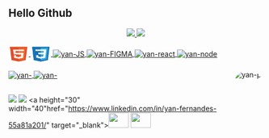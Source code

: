 ## Hello Github 
<div align="center">
  <a href="https://github.com/Yan-pi">
  <img height="150em" src="https://github-readme-stats.vercel.app/api?username=Yan-pi&show_icons=true&theme=dark&include_all_commits=true&count_private=true"/>
  <img height="150em" src="https://github-readme-stats.vercel.app/api/top-langs/?username=Yan-pi&layout=compact&langs_count=7&theme=dark"/>
</div>
<div style="display: inline_block"><br>
 
 
  
  <img align="center" alt="yan-HTML" height="30" width="40" src="https://raw.githubusercontent.com/devicons/devicon/master/icons/html5/html5-original.svg">
  <img align="center" alt="yan-CSS" height="30" width="40" src="https://raw.githubusercontent.com/devicons/devicon/master/icons/css3/css3-original.svg">
  <img align="center" alt="yan-JS" height="30" width="40"  src="https://cdn.jsdelivr.net/gh/devicons/devicon/icons/javascript/javascript-original.svg" />
  <img align="center" alt="yan-FIGMA" height="30" width="40" src="https://cdn.jsdelivr.net/gh/devicons/devicon/icons/figma/figma-original.svg">
  <img align="center" alt="yan-react" heigh="30" width="40" src="https://cdn.jsdelivr.net/gh/devicons/devicon/icons/react/react-original.svg" />
  <img align="center" alt="yan-node" heigh="30" width="40"  src="https://cdn.jsdelivr.net/gh/devicons/devicon/icons/nodejs/nodejs-original.svg" />


 
  
<div style="display: inline_block"><br>
  <img align="center" alt="yan-" height="30" width="40" src="https://cdn.jsdelivr.net/gh/devicons/devicon/icons/illustrator/illustrator-plain.svg" />
  <img align="center" alt="yan-" height="30" width="40" src="https://cdn.jsdelivr.net/gh/devicons/devicon/icons/photoshop/photoshop-plain.svg" />

  
  <img align="right" alt="yan-pi" height="150" style="border-radius:150px;" src="https://i.pinimg.com/originals/ea/97/dd/ea97dd3896500ad29dcad659abdb8a2e.jpg">
</div>
  
  ##
 
<div> 
 
  <a  href="https://www.instagram.com/yanfsb/" target="_blank"><img src="https://img.shields.io/badge/-Instagram-%23E4405F?style=for-the-badge&logo=instagram&logoColor=white" target="_blank"></a>
  <a  href = "mailto:yanfernandes404@gmail.com"><img src="https://img.shields.io/badge/-Gmail-%23333?style=for-the-badge&logo=gmail&logoColor=white" target="_blank"></a>
  <a  height="30" width="40"href="https://www.linkedin.com/in/yan-fernandes-55a81a201/" target="_blank"><img src="https://cdn.jsdelivr.net/gh/devicons/devicon/icons/linkedin/linkedin-original-wordmark.svg" height="30" width="40" target="_blank"></a> 
  <a height="30" width="40" href="https://www.behance.net/atlasyan" target="_blank"><img src="https://cdn.jsdelivr.net/gh/devicons/devicon/icons/behance/behance-original-wordmark.svg" height="30" width="40" target="_blank"></a> 
 
</div>
